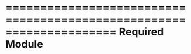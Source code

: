 ====================================================================
Required Module
====================================================================
